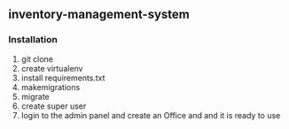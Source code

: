 ## inventory-management-system

### Installation
1. git clone <repo>
2. create virtualenv
3. install requirements.txt
4. makemigrations
5. migrate
6. create super user
7. login to the admin panel and create an Office and and it is ready to use
